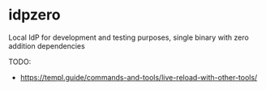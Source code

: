 # idpzero
Local IdP for development and testing purposes, single binary with zero addition dependencies


TODO:
 - https://templ.guide/commands-and-tools/live-reload-with-other-tools/

 
